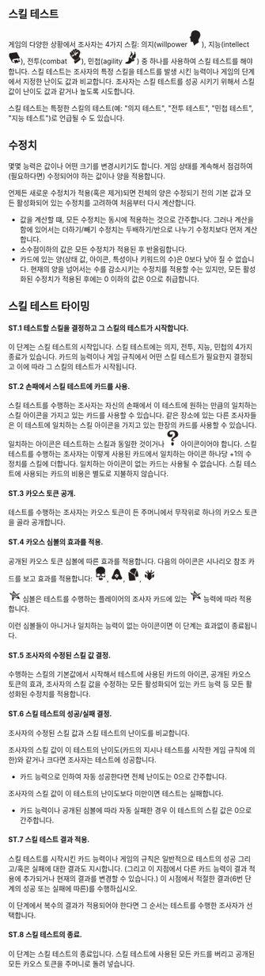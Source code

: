 ## 스킬 테스트
게임의 다양한 상황에서 조사자는 4가지 스킬: 의지(willpower <img src="../images/skill-willpower.png" width=25>), 지능(intellect <img src="../images/skill-intellect.png" width=25>), 전투(combat <img src="../images/skill-combat.png" width=25>), 민첩(agility <img src="../images/skill-agility.png" width=25>) 중 하나를 사용하여 스킬 테스트를 해야 합니다. 스킬 테스트는 조사자의 특정 스킬을 테스트를 발생 시킨 능력이나 게임의 단계에서 지정한 난이도 값과 비교합니다. 조사자는 스킬 테스트를 성공 시키기 위해서 스킬 값이 난이도 값과 같거나 높도록 시도합니다.

스킬 테스트는 특정한 스킬의 테스트(예: "의지 테스트", "전투 테스트", "민첩 테스트", "지능 테스트")로 언급될 수 도 있습니다.

## 수정치
몇몇 능력은 값이나 어떤 크기를 변경시키기도 합니다. 게임 상태를 계속해서 점검하여 (필요하다면) 수정되어야 하는 값이나 양을 적용합니다.

언제든 새로운 수정치가 적용(혹은 제거)되면 전체의 양은 수정되기 전의 기본 값과 모든 활성화되어 있는 수정치를 고려하여 처음부터 다시 계산합니다.
* 값을 계산할 떄, 모든 수정치는 동시에 적용하는 것으로 간주합니다. 그러나 계산을 함에 있어서는 더하기/빼기 수정치는 두배하기/반으로 나누기 수정치보다 먼저 계산합니다.
* 소수점이하의 값은 모든 수정치가 적용된 후 반올림합니다.
* 카드에 있는 양(상태 값, 아이콘, 특성이나 키워드의 수)은 0보다 낮아 질 수 없습니다. 현재의 양을 넘어서는 수를 감소시키는 수정치를 적용할 수는 있지만, 모든 활성화된 수정치가 적용된 후에는 0 이하의 값은 0으로 취급합니다.


## 스킬 테스트 타이밍

#### ST.1 테스트할 스킬을 결정하고 그 스킬의 테스트가 시작합니다.
이 단계는 스킬 테스트의 시작입니다. 스킬 테스트에는 의지, 전투, 지능, 민첩의 4가지 종료가 있습니다. 카드의 능력이나 게임 규칙에서 어떤 스킬 테스트가 필요한지 결정되고 이에 따라 그 스킬의 테스트가 시작됩니다.

#### ST.2 손패에서 스킬 테스트에 카드를 사용.
스킬 테스트를 수행하는 조사자는 자신의 손패에서 이 테스트에 원하는 만큼의 일치하는 스킬 아이콘을 가지고 있는 카드를 사용할 수 있습니다.
같은 장소에 있는 다른 조사자들은 이 테스트에 일치하는 스킬 아이콘을 가지고 있는 한장의 카드를 사용할 수 있습니다.
일치하는 아이콘은 테스트하는 스킬과 동일한 것이거나 <img src="../images/skill-wild.png" width=25> 아이콘이어야 합니다. 스킬 테스트를 수행하는 조사자는 이렇게 사용된 카드에서 일치하는 아이콘 하나당 +1의 수정치를 스킬에 더합니다.
일치하는 아이콘이 없는 카드는 사용될 수 없습니다. 스킬 테스트에 사용되는 카드의 비용은 별도로 지불하지 않습니다.

#### ST.3 카오스 토큰 공개.
테스트를 수행하는 조사자는 카오스 토큰이 든 주머니에서 무작위로 하나의 카오스 토큰을 골라 공개합니다.

#### ST.4 카오스 심볼의 효과를 적용.
공개된 카오스 토큰 심볼에 따른 효과를 적용합니다. 다음의 아이콘은 시나리오 참조 카드를 보고 효과를 적용합니다: <img src="../images/chaos-skull.png" width=25>, <img src="../images/chaos-acol.png" width=25>, <img src="../images/chaos-tablet.png" width=25>, <img src="../images/chaos-what.png" width=25>

<img src="../images/chaos-eldersign.png" width=25> 심볼은 테스트를 수행하는 플레이어의 조사자 카드에 있는 <img src="../images/chaos-eldersign.png" width=25> 능력에 따라 적용합니다.

이런 심볼들이 아니거나 일치하는 능력이 없는 아이콘이면 이 단계는 효과없이 종료됩니다.

#### ST.5 조사자의 수정된 스킬 값 결정.
수행하는 스킬의 기본값에서 시작해서 테스트에 사용된 카드의 아이콘, 공개된 카오스 토큰의 효과, 조사자의 스킬 값을 수정하는 모든 활성화되어 있는 카드 능력 등 모든 활성화된 수정치를 적용합니다.

#### ST.6 스킬 테스트의 성공/실패 결정.
조사자의 수정된 스킬 값과 스킬 테스트의 난이도를 비교합니다.

조사자의 스킬 값이 이 테스트의 난이도(카드의 지시나 테스트를 시작한 게임 규칙에 의한)와 같거나 크다면 조사자는 테스트에 성공합니다.
* 카드 능력으로 인하여 자동 성공한다면 전체 난이도는 0으로 간주합니다.

조사자의 스킬 값이 이 테스트의 난이도보다 미만이면 테스트는 실패합니다.
* 카드 능력이나 공개된 심볼에 따라 자동 실패한 경우 이 테스트의 스킬 값은 0으로 간주합니다.

#### ST.7 스킬 테스트 결과 적용.
스킬 테스트를 시작시킨 카드 능력이나 게임의 규칙은 일반적으로 테스트의 성공 그리고/혹은 실패에 대한 결과도 지시합니다. (그리고 이 지점에서 다른 카드 능력이 결과 적용에 추가되거나 현재의 결과를 변경할 수 있습니다.) 이 시점에서 적절한 결과(6번 단계의 성공 또는 실패에 따른)를 수행하십시오.

이 단계에서 복수의 결과가 적용되어야 한다면 그 순서는 테스트를 수행한 조사자가 선택합니다.

#### ST.8 스킬 테스트의 종료.
이 단계는 스킬 테스트의 종료입니다. 스킬 테스트에 사용된 모든 카드를 버리고 공개된 모든 카오스 토큰을 주머니로 돌려 넣습니다.
